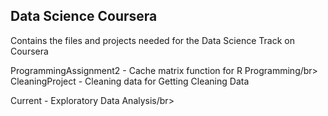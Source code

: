 ## Data Science Coursera
Contains the files and projects needed for the Data Science Track on Coursera

ProgrammingAssignment2 - Cache matrix function for R Programming/br>
CleaningProject - Cleaning data for Getting Cleaning Data</br>

Current - Exploratory Data Analysis/br>